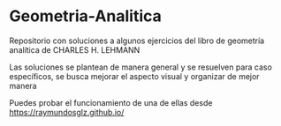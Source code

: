 # Geometria-Analitica
Repositorio con soluciones a algunos ejercicios del libro de geometría analítica de CHARLES H. LEHMANN

Las soluciones se plantean de manera general y se resuelven para caso específicos, se busca mejorar el aspecto visual y organizar de mejor manera

Puedes probar el funcionamiento de una de ellas desde https://raymundosglz.github.io/